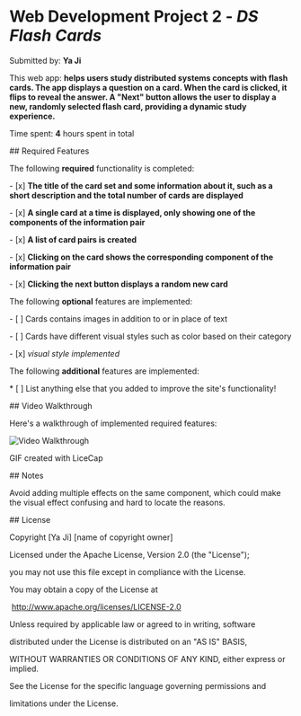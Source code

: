 # Web Development Project 2 - *DS Flash Cards*



Submitted by: **Ya Ji**



This web app: **helps users study distributed systems concepts with flash cards. The app displays a question on a card. When the card is clicked, it flips to reveal the answer. A "Next" button allows the user to display a new, randomly selected flash card, providing a dynamic study experience.**



Time spent: **4** hours spent in total



\## Required Features



The following **required** functionality is completed:



\- [x] **The title of the card set and some information about it, such as a short description and the total number of cards are displayed**

\- [x] **A single card at a time is displayed, only showing one of the components of the information pair**

\- [x] **A list of card pairs is created**

\- [x] **Clicking on the card shows the corresponding component of the information pair**

\- [x] **Clicking the next button displays a random new card**



The following **optional** features are implemented:



\- [ ] Cards contains images in addition to or in place of text

\- [ ] Cards have different visual styles such as color based on their category

 \- [x] *visual style implemented*



The following **additional** features are implemented:



\* [ ] List anything else that you added to improve the site's functionality!



\## Video Walkthrough



Here's a walkthrough of implemented required features:



<img src='http://i.imgur.com/link/to/your/gif/file.gif' title='Video Walkthrough' width='' alt='Video Walkthrough' />



<!-- Replace this with whatever GIF tool you used! -->

GIF created with LiceCap



\## Notes



Avoid adding multiple effects on the same component, which could make the visual effect confusing and hard to locate the reasons. 



\## License



  Copyright [Ya Ji] [name of copyright owner]



  Licensed under the Apache License, Version 2.0 (the "License");

  you may not use this file except in compliance with the License.

  You may obtain a copy of the License at



​    http://www.apache.org/licenses/LICENSE-2.0



  Unless required by applicable law or agreed to in writing, software

  distributed under the License is distributed on an "AS IS" BASIS,

  WITHOUT WARRANTIES OR CONDITIONS OF ANY KIND, either express or implied.

  See the License for the specific language governing permissions and

  limitations under the License.
